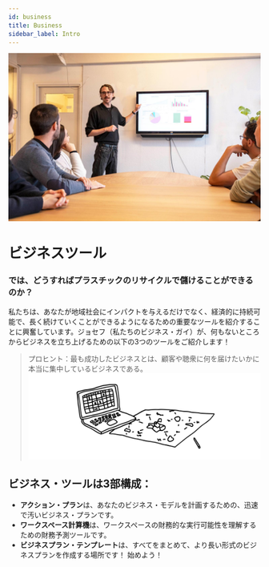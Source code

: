 ```yaml
---
id: business 
title: Business 
sidebar_label: Intro 
---
```

<style> 
:root { 
  --highlight: #f7b77b; 
  --hover: #f7b77b; 
} 
</style> 
![Business Tools](assets/Business/businesspresentation.jpg) 
# ビジネスツール 
### では、どうすればプラスチックのリサイクルで儲けることができるのか？ 
私たちは、あなたが地域社会にインパクトを与えるだけでなく、経済的に持続可能で、長く続けていくことができるようになるための重要なツールを紹介することに興奮しています。ジョセフ（私たちのビジネス・ガイ）が、何もないところからビジネスを立ち上げるための以下の3つのツールをご紹介します！ 
> プロヒント：最も成功したビジネスとは、顧客や聴衆に何を届けたいかに本当に集中しているビジネスである。 
![Business Tools](assets/Business/businessintro.svg) 
## ビジネス・ツールは3部構成： 
- <b>アクション・プラン</b>は、あなたのビジネス・モデルを計画するための、迅速で汚いビジネス・プランです。 
- <b>ワークスペース計算機</b>は、ワークスペースの財務的な実行可能性を理解するための財務予測ツールです。 
- <b>ビジネスプラン・テンプレート</b>は、すべてをまとめて、より長い形式のビジネスプランを作成する場所です！ 
始めよう！ 
